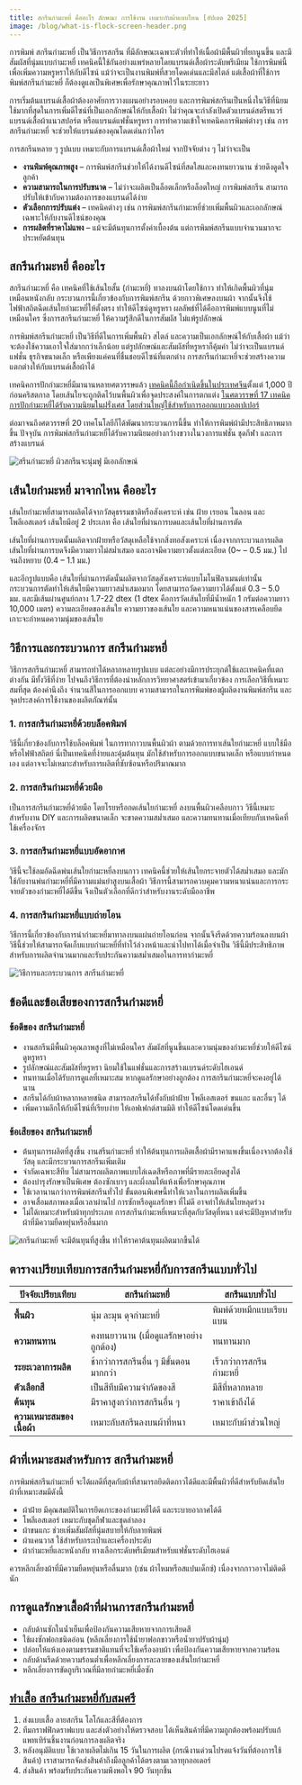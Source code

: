 ```yaml
---
title: สกรีนกำมะหยี่ คืออะไร ลักษณะ การใช้งาน เหมาะกับผ้าแบบไหน [อัปเดต 2025]
image: /blog/what-is-flock-screen-header.png
---
```


การพิมพ์ สกรีนกำมะหยี่ เป็นวิธีการสกรีน ที่มีลักษณะเฉพาะตัวที่ทำให้เนื้อผ้ามีพื้นผิวที่ยกนูนขึ้น และมีสัมผัสที่นุ่มแบบกำมะหยี่ เทคนิคนี้ใช้กันอย่างแพร่หลายโดยแบรนด์เสื้อผ้าระดับพรีเมียม ใช้การพิมพ์นี้เพื่อเพิ่มความหรูหราให้กับดีไซน์ แม้ว่าจะเป็นงานพิมพ์ที่สวยโดดเด่นและมีสไตล์ แต่เสื้อผ้าที่ใช้การพิมพ์สกรีนกำมะหยี่ ก็ต้องดูแลเป็นพิเศษเพื่อรักษาคุณภาพไว้ในระยะยาว

การเริ่มต้นแบรนด์เสื้อผ้าต้องอาศัยการวางแผนอย่างรอบคอบ และการพิมพ์สกรีนเป็นหนึ่งในวิธีที่นิยมใช้มากที่สุดในการเพิ่มดีไซน์ที่เป็นเอกลักษณ์ให้กับเสื้อผ้า ไม่ว่าคุณจะกำลังเปิดตัวแบรนด์สตรีทแวร์ แบรนด์เสื้อผ้าแนวสปอร์ต หรือแบรนด์แฟชั่นหรูหรา การทำความเข้าใจเทคนิคการพิมพ์ต่างๆ เช่น การสกรีนกำมะหยี่ จะช่วยให้แบรนด์ของคุณโดดเด่นกว่าใคร

การสกรีนหลาย ๆ รูปแบบ เหมาะกับการแบรนด์เสื้อผ้าใหม่ จากปัจจัยต่าง ๆ ไม่ว่าจะเป็น

- **งานพิมพ์คุณภาพสูง** – การพิมพ์สกรีนช่วยให้ได้งานดีไซน์ที่สดใสและคงทนยาวนาน ช่วยดึงดูดใจลูกค้า
- **ความสามารถในการปรับขนาด** – ไม่ว่าจะผลิตเป็นล็อตเล็กหรือล็อตใหญ่ การพิมพ์สกรีน สามารถปรับให้เข้ากับความต้องการของแบรนด์ได้ง่าย
- **ตัวเลือกการปรับแต่ง** – เทคนิคต่างๆ เช่น การพิมพ์สกรีนกำมะหยี่ช่วยเพิ่มพื้นผิวและเอกลักษณ์เฉพาะให้กับงานดีไซน์ของคุณ
- **การผลิตที่ราคาไม่แพง** – แม้จะมีต้นทุนการตั้งค่าเบื้องต้น แต่การพิมพ์สกรีนแบบจำนวนมากจะประหยัดต้นทุน

## สกรีนกำมะหยี่ คืออะไร

สกรีนกำมะหยี่ คือ เทคนิคที่ใช้เส้นใยสั้น (กำมะหยี่) ทาลงบนผ้าโดยใช้กาว ทำให้เกิดพื้นผิวที่นุ่มเหมือนหนังกลับ กระบวนการนี้เกี่ยวข้องกับการพิมพ์สกรีน ด้วยกาวพิเศษลงบนผ้า จากนั้นจึงใช้ไฟฟ้าสถิตฉีดเส้นใยกำมะหยี่ให้ตั้งตรง ทำให้ดีไซน์ดูหรูหรา ผลลัพธ์ที่ได้คือการพิมพ์แบบนูนที่ไม่เหมือนใคร ซึ่งการสกรีนกำมะหยี่ ให้ความรู้สึกดีในการสัมผัส ไม่แพ้รูปลักษณ์

การพิมพ์สกรีนกำมะหยี่ เป็นวิธีที่ดีในการเพิ่มพื้นผิว สไตล์ และความเป็นเอกลักษณ์ให้กับเสื้อผ้า แม้ว่าจะต้องใช้ความเอาใจใส่มากกว่าเล็กน้อย แต่รูปลักษณ์และสัมผัสที่หรูหราก็คุ้มค่า ไม่ว่าจะเป็นแบรนด์แฟชั่น ธุรกิจขนาดเล็ก หรือเพียงแค่คนที่ชื่นชอบดีไซน์ที่แตกต่าง การสกรีนกำมะหยี่จะช่วยสร้างความแตกต่างให้กับแบรนด์เสื้อผ้าได้

เทคนิคการปักกำมะหยี่มีมานานหลายศตวรรษแล้ว [เทคนิคนี้ถือกำเนิดขึ้นในประเทศจีน](https://insights.made-in-china.com/th/The-Timeless-Elegance-of-Chinese-Embroidery-A-Living-Legacy-of-Art-and-Culture_NfRaEVgrRmib.html)ตั้งแต่ 1,000 ปีก่อนคริสตกาล โดยเส้นใยจะถูกติดไว้บนพื้นผิวเพื่อจุดประสงค์ในการตกแต่ง [ในศตวรรษที่ 17 เทคนิคการปักกำมะหยี่ได้รับความนิยมในฝรั่งเศส โดยส่วนใหญ่ใช้สำหรับการออกแบบวอลเปเปอร์](https://www.wazzadu.com/article/2055)

ต่อมาจนถึงศตวรรษที่ 20 เทคโนโลยีก็ได้พัฒนากระบวนการนี้ขึ้น ทำให้การพิมพ์ผ้ามีประสิทธิภาพมากขึ้น ปัจจุบัน การพิมพ์สกรีนกำมะหยี่ได้รับความนิยมอย่างกว้างขวางในวงการแฟชั่น ชุดกีฬา และการสร้างแบรนด์

![สรีนกำมะหยี่ ผิวสกรีนจะนุ่มฟู มีเอกลักษณ์](/blog/what-is-flock-screen-1.jpg)

## เส้นใยกำมะหยี่ มาจากไหน คืออะไร

เส้นใยกำมะหยี่สามารถผลิตได้จากวัสดุธรรมชาติหรือสังเคราะห์ เช่น ฝ้าย เรยอน ไนลอน และโพลีเอสเตอร์ เส้นใยมีอยู่ 2 ประเภท คือ เส้นใยที่ผ่านการบดและเส้นใยที่ผ่านการตัด

เส้นใยที่ผ่านการบดนั้นผลิตจากฝ้ายหรือวัสดุเหลือใช้จากสิ่งทอสังเคราะห์ เนื่องจากกระบวนการผลิต เส้นใยที่ผ่านการบดจึงมีความยาวไม่สม่ำเสมอ และอาจมีความยาวตั้งแต่ละเอียด (0~ – 0.5 มม.) ไปจนถึงหยาบ (0.4 – 1.1 มม.)

และอีกรูปแบบคือ เส้นใยที่ผ่านการตัดนั้นผลิตจากวัสดุสังเคราะห์แบบโมโนฟิลาเมนต์เท่านั้น กระบวนการตัดทำให้เส้นใยมีความยาวสม่ำเสมอมาก โดยสามารถวัดความยาวได้ตั้งแต่ 0.3 – 5.0 มม. และมีเส้นผ่านศูนย์กลาง 1.7-22 dtex (1 dtex คือการวัดเส้นใยที่มีน้ำหนัก 1 กรัมต่อความยาว 10,000 เมตร) ความละเอียดของเส้นใย ความยาวของเส้นใย และความหนาแน่นของสารเคลือบยึดเกาะจะกำหนดความนุ่มของเส้นใย

## วิธีการและกระบวนการ สกรีนกำมะหยี่

วิธีการสกรีนกำมะหยี่ สามารถทำได้หลากหลายรูปแบบ แต่ละอย่างมีการประยุกต์ใช้และเทคนิคที่แตกต่างกัน มีทั้งวิธีที่ง่าย ไปจนถึงวิธีการที่ต้องนำหลักการวิทยาศาสตร์เข้ามาเกี่ยวข้อง การเลือกวิธีที่เหมาะสมที่สุด ต้องคำนึงถึง จำนวนสีในการออกแบบ ความสามารถในการพิมพ์ของผู้ผลิตงานพิมพ์สกรีน และจุดประสงค์การใช้งานของผลิตภัณฑ์นั้น

### 1. การสกรีนกำมะหยี่ด้วยบล็อคพิมพ์

วิธีนี้เกี่ยวข้องกับการใช้บล็อคพิมพ์ ในการทากาวบนพื้นผิวผ้า ตามด้วยการทาเส้นใยกำมะหยี่ แบบใช้มือหรือไฟฟ้าสถิตย์ นี่เป็นเทคนิคที่ง่ายและคุ้มต้นทุน มักใช้สำหรับการออกแบบขนาดเล็ก หรือแบบกำหนดเอง แต่อาจจะไม่เหมาะสำหรับการผลิตที่ซับซ้อนหรือปริมาณมาก

### 2. การสกรีนกำมะหยี่ด้วยมือ

เป็นการสกรีนกำมะหยี่ด้วยมือ โดยโรยหรือกดเส้นใยกำมะหยี่ ลงบนพื้นผิวเคลือบกาว วิธีนี้เหมาะสำหรับงาน DIY และการผลิตขนาดเล็ก จะขาดความสม่ำเสมอ และความทนทานเมื่อเทียบกับเทคนิคที่ใช้เครื่องจักร

### 3. การสกรีนกำมะหยี่แบบอัดอากาศ

วิธีนี้จะใช้ลมอัดฉีดพ่นเส้นใยกำมะหยี่ลงบนกาว เทคนิคนี้ช่วยให้เส้นใยกระจายตัวได้สม่ำเสมอ และมักใช้กับงานพ่นกำมะหยี่ที่มีความแม่นยำสูงบนเสื้อผ้า วิธีการนี้สามารถควบคุมความหนาแน่นและการกระจายตัวของกำมะหยี่ได้ดีขึ้น จึงเป็นตัวเลือกที่ดีกว่าสำหรับงานระดับมืออาชีพ

### 4. การสกรีนกำมะหยี่แบบถ่ายโอน

วิธีการนี้เกี่ยวข้องกับการนำกำมะหยี่มาทาลงบนแผ่นถ่ายโอนก่อน จากนั้นจึงรีดด้วยความร้อนลงบนผ้า วิธีนี้ช่วยให้สามารถจัดเก็บแบบกำมะหยี่ที่ทำไว้ล่วงหน้าและนำไปทาได้เมื่อจำเป็น วิธีนี้มีประสิทธิภาพสำหรับการผลิตจำนวนมากและรับประกันความสม่ำเสมอในการทากำมะหยี่

![วิธีการและกระบวนการ สกรีนกำมะหยี่](/blog/what-is-flock-screen-2.png)

## ข้อดีและข้อเสียของการสกรีนกำมะหยี่

### ข้อดีของ สกรีนกำมะหยี่

- งานสกรีนมีพื้นผิวคุณภาพสูงที่ไม่เหมือนใคร สัมผัสที่นูนขึ้นและความนุ่มของกำมะหยี่ช่วยให้ดีไซน์ดูหรูหรา
- รูปลักษณ์และสัมผัสที่หรูหรา นิยมใช้ในแฟชั่นและการสร้างแบรนด์ระดับไฮเอนด์
- ทนทานเมื่อได้รับการดูแลที่เหมาะสม หากดูแลรักษาอย่างถูกต้อง การสกรีนกำมะหยี่จะคงอยู่ได้นาน
- สกรีนได้กับผ้าหลากหลายชนิด สามารถสกรีนได้ทั้งกับผ้าฝ้าย โพลีเอสเตอร์ ขนแกะ และอื่นๆ ได้
- เพิ่มความลึกให้กับดีไซน์ที่เรียบง่าย ให้เอฟเฟกต์สามมิติ ทำให้ดีไซน์โดดเด่นขึ้น

### ข้อเสียของ สกรีนกำมะหยี่

- ต้นทุนการผลิตที่สูงขึ้น งานสรีนกำมะหยี่ ทำให้ต้นทุนการผลิตเสื้อผ้ามีราคาแพงขึ้นเนื่องจากต้องใช้วัสดุ และมีกระบวนการสกรีนเพิ่มเติม
- จำกัดเฉพาะสีทึบ ไม่สามารถผลิตภาพแบบไล่เฉดสีหรือภาพที่มีรายละเอียดสูงได้
- ต้องบำรุงรักษาเป็นพิเศษ ต้องซักเบาๆ และผึ่งลมให้แห้งเพื่อรักษาคุณภาพ
- ใช้เวลานานกว่าการพิมพ์สกรีนทั่วไป ขั้นตอนพิเศษนี้ทำให้เวลาในการผลิตเพิ่มขึ้น
- อาจเสื่อมสภาพลงเมื่อเวลาผ่านไป การซักหรือดูแลรักษา ที่ไม่ดี อาจทำให้เส้นใยหลุดร่วง
- ไม่ได้เหมาะสำหรับผ้าทุกประเภท การสกรีนกำมะหยี่เหมาะที่สุดกับวัสดุที่หนา แต่จะมีปัญหาสำหรับผ้าที่มีความยืดหยุ่นหรือลื่นมาก

![สกรีนกำมะหยี่ จะมีต้นทุนที่สูงขึ้น ทำให้ราคาต้นทุนผลิตมากขึ้นได้](/blog/what-is-flock-screen-3.jpg)

## ตารางเปรียบเทียบการสกรีนกำมะหยี่กับการสกรีนแบบทั่วไป

| **ปัจจัยเปรียบเทียบ**  | **สกรีนกำมะหยี่**                       | **สกรีนแบบทั่วไป**       |
| ---------------------- | --------------------------------------- | ------------------------ |
| **พื้นผิว**                | นุ่ม ละมุน ดุจกำมะหยี่                  | พิมพ์ด้วยหมึกแบบเรียบแบน |
| **ความทนทาน**             | คงทนยาวนาน (เมื่อดูแลรักษาอย่างถูกต้อง) | ทนทานมาก                 |
| **ระยะเวลาการผลิต**       | ช้ากว่าการสกรีนอื่น ๆ มีขั้นตอนมากกว่า  | เร็วกว่าการสกรีนกำมะหยี่ |
| **ตัวเลือกสี**            | เป็นสีทึบมีความจำกัดของสี               | มีสีที่หลากหลาย          |
| **ต้นทุน**                 | มีราคาสูงกว่าการสกรีนอื่น ๆ             | ราคาเข้าถึงได้           |
| **ความเหมาะสมของเนื้อผ้า** | เหมาะกับสกรีนลงบนผ้าที่หนา              | เหมาะกับผ้าส่วนใหญ่      |

## ผ้าที่เหมาะสมสำหรับการ สกรีนกำมะหยี่

การพิมพ์สกรีนกำมะหยี่ จะได้ผลดีที่สุดกับผ้าที่สามารถยึดติดกาวได้ดีและมีพื้นผิวที่ดีสำหรับยึดเส้นใย ผ้าที่เหมาะสมมีดังนี้

- ผ้าฝ้าย มีคุณสมบัติในการยึดเกาะของกำมะหยี่ได้ดี และระบายอากาศได้ดี
- โพลีเอสเตอร์ เหมาะกับชุดกีฬาและชุดลำลอง
- ผ้าขนแกะ ช่วยเพิ่มสัมผัสที่นุ่มสบายให้กับลายพิมพ์
- ผ้าแคนวาส ใช้สำหรับกระเป๋าและเครื่องประดับ
- ผ้ากำมะหยี่และหนังกลับ ทางเลือกระดับพรีเมียมสำหรับแฟชั่นระดับไฮเอนด์

ควรหลีกเลี่ยงผ้าที่มีความยืดหยุ่นหรือลื่นมาก (เช่น ผ้าไหมหรือสแปนเด็กซ์) เนื่องจากกาวอาจไม่ติดดีนัก 

## การดูแลรักษาเสื้อผ้าที่ผ่านการสกรีนกำมะหยี่

- กลับด้านซักในน้ำเย็นเพื่อป้องกันความเสียหายจากการเสียดสี
- ใช้ผงซักฟอกชนิดอ่อน (หลีกเลี่ยงการใช้น้ำยาฟอกขาวหรือน้ำยาปรับผ้านุ่ม)
- ปล่อยให้แห้งเองตามธรรมชาติแทนที่จะใช้เครื่องอบผ้า เพื่อป้องกันความเสียหายจากความร้อน
- กลับด้านรีดด้วยความร้อนต่ำเพื่อหลีกเลี่ยงการละลายของเส้นใยกำมะหยี่
- หลีกเลี่ยงการขัดถูบริเวณที่มีลายกำมะหยี่เมื่อซัก

## [ทำเสื้อ สกรีนกำมะหยี่กับสมศรี](how-to-order)

1. ส่งแบบเสื้อ ลายสกรีน โลโก้และสีที่ต้องการ
2. ทีมกราฟฟิกดราฟแบบ และส่งตัวอย่างให้ตรวจสอบ ได้เห็นสินค้าที่มีความถูกต้องพร้อมปรับแก้แพทเทิร์นชิ้นงานก่อนการลงผลิตจริง
3. หลังอนุมัติแบบ ใช้เวลาผลิตไม่เกิน 15 วันในการผลิต (กรณีงานด่วนโปรดแจ้งวันที่ต้องการใช้สินค้า) เราสามารถจัดส่งสินค้าถึงมือลูกค้าได้ตรงตามเวลาทุกออเดอร์
4. ส่งสินค้า พร้อมรับประกันความพึงพอใจ 90 วันทุกชิ้น